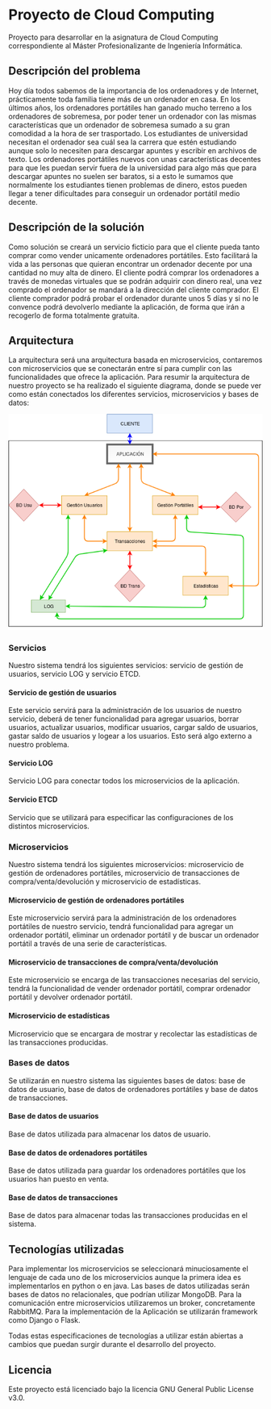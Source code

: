 # Proyecto de Cloud Computing

Proyecto para desarrollar en la asignatura de Cloud Computing correspondiente al Máster Profesionalizante de Ingeniería Informática.

## Descripción del problema

Hoy día todos sabemos de la importancia de los ordenadores y de Internet, prácticamente toda familia tiene más de un ordenador en casa.
En los últimos años, los ordenadores portátiles han ganado mucho terreno a los ordenadores de sobremesa, por poder tener un ordenador con las mismas características que un ordenador de sobremesa sumado a su gran comodidad a la hora de ser trasportado.
Los estudiantes de universidad necesitan el ordenador sea cuál sea la carrera que estén estudiando aunque solo lo necesiten para descargar apuntes y escribir en archivos de texto. Los ordenadores portátiles nuevos con unas características decentes para que les puedan servir fuera de la universidad para algo más que para descargar apuntes no suelen ser baratos, si a esto le sumamos que normalmente los estudiantes tienen problemas de dinero, estos pueden llegar a tener dificultades para conseguir un ordenador portátil medio decente.

## Descripción de la solución

Como solución se creará un servicio ficticio para que el cliente pueda tanto comprar como vender unicamente ordenadores portátiles. Esto facilitará la vida a las personas que quieran encontrar un ordenador decente por una cantidad no muy alta de dinero. El cliente podrá comprar los ordenadores a través de monedas virtuales que se podrán adquirir con dinero real, una vez comprado el ordenador se mandará a la dirección del cliente comprador. El cliente comprador podrá probar el ordenador durante unos 5 días y si no le convence podrá devolverlo mediante la aplicación, de forma que irán a recogerlo de forma totalmente gratuita.

## Arquitectura

La arquitectura será una arquitectura basada en microservicios, contaremos con microservicios que se conectarán entre sí para cumplir con las funcionalidades que ofrece la aplicación. Para resumir la arquitectura de nuestro proyecto se ha realizado el siguiente diagrama, donde se puede ver como están conectados los diferentes servicios, microservicios y bases de datos:

![](docs/img/DiagramaArquitecturaActualizado.png)

### Servicios

Nuestro sistema tendrá los siguientes servicios: servicio de gestión de usuarios, servicio LOG y servicio ETCD.

#### Servicio de gestión de usuarios

Este servicio servirá para la administración de los usuarios de nuestro servicio, deberá de tener funcionalidad para agregar usuarios, borrar usuarios, actualizar usuarios, modificar usuarios, cargar saldo de usuarios, gastar saldo de usuarios y logear a los usuarios. Esto será algo externo a nuestro problema.

#### Servicio LOG

Servicio LOG para conectar todos los microservicios de la aplicación.

#### Servicio ETCD

Servicio que se utilizará para especificar las configuraciones de los distintos microservicios.


### Microservicios

Nuestro sistema tendrá los siguientes microservicios: microservicio de gestión de ordenadores portátiles, microservicio de transacciones de compra/venta/devolución y microservicio de estadísticas.

#### Microservicio de gestión de ordenadores portátiles

Este microservicio servirá para la administración de los ordenadores portátiles de nuestro servicio, tendrá funcionalidad para agregar un ordenador portátil, eliminar un ordenador portátil y de buscar un ordenador portátil a través de una serie de características.

#### Microservicio de transacciones de compra/venta/devolución

Este microservicio se encarga de las transacciones necesarias del servicio, tendrá la funcionalidad de vender ordenador portátil, comprar ordenador portátil y devolver ordenador portátil.

#### Microservicio de estadísticas

Microservicio que se encargara de mostrar y recolectar las estadísticas de las transacciones producidas.

### Bases de datos

Se utilizarán en nuestro sistema las siguientes bases de datos: base de datos de usuario, base de datos de ordenadores portátiles y base de datos de transacciones.

#### Base de datos de usuarios

Base de datos utilizada para almacenar los datos de usuario.


#### Base de datos de ordenadores portátiles

Base de datos utilizada para guardar los ordenadores portátiles que los usuarios han puesto en venta.

#### Base de datos de transacciones

Base de datos para almacenar todas las transacciones producidas en el sistema.

## Tecnologías utilizadas


Para implementar los microservicios se seleccionará minuciosamente el lenguaje de cada uno de los microservicios aunque la primera idea es implementarlos en python o en java.
Las bases de datos utilizadas serán bases de datos no relacionales, que podrían utilizar MongoDB.
Para la comunicación entre microservicios utilizaremos un broker, concretamente RabbitMQ.
Para la implementación de la Aplicación se utilizarán framework como Django o Flask.

Todas estas especificaciones de tecnologías a utilizar están abiertas a cambios que puedan surgir durante el desarrollo del proyecto.

## Licencia

Este proyecto está licenciado bajo la licencia GNU General Public License v3.0.

